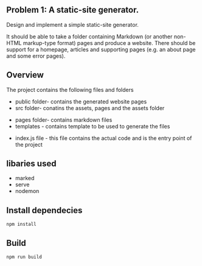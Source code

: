 ## Problem 1: A static-site generator.
Design and implement a simple static-site generator. 

It should be able to take a folder containing Markdown (or another non-HTML markup-type format) pages and produce a website. There should be support for a homepage, articles and supporting pages (e.g. an about page and some error pages).


## Overview

The project contains the following files and folders

* public folder- contains the generated website pages
* src folder- conatins the assets, pages  and the assets folder
- pages folder- contains markdown files 
- templates - contains template to be used to generate the files
* index.js file - this file contains the actual code and is the entry point of the project

## libaries used

* marked 
* serve
* nodemon 

## Install dependecies 

`npm install`

## Build

`npm run build`

